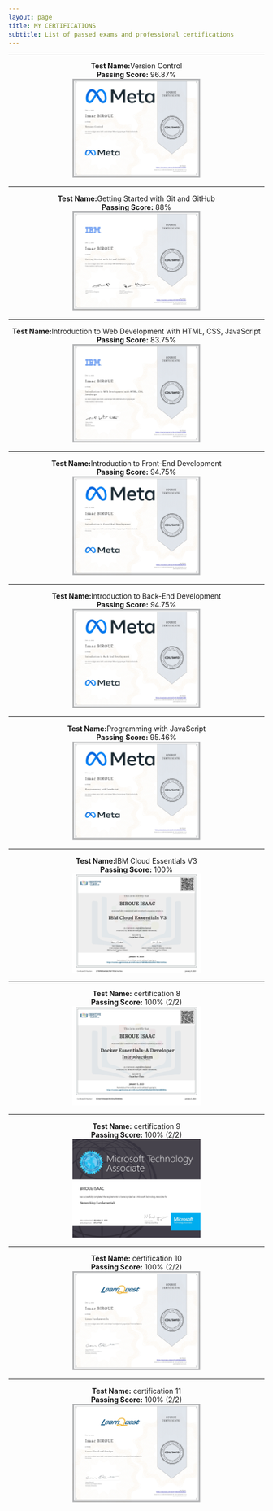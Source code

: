 ```yaml
---
layout: page
title: MY CERTIFICATIONS
subtitle: List of passed exams and professional certifications
---
```


--------------------------
<p align="center">
  <b>Test Name:</b>Version Control<br><b>Passing Score:</b> 96.87% <br>
<a href="/assets/certificates/1.jpg"><img src="/assets/certificates/1.jpg" style="width: 50%; height: 50%"></a> <br>
</p>
<hr>
<p align="center">
  <b>Test Name:</b>Getting Started with Git and GitHub<br><b>Passing Score:</b> 88% <br>
<a href="/assets/certificates/2.jpg"><img src="/assets/certificates/2.jpg" style="width: 50%; height: 50%"></a> <br>
</p>
<hr>
<p align="center">
  <b>Test Name:</b>Introduction to Web Development with HTML, CSS, JavaScript<br><b>Passing Score:</b> 83.75% <br>
<a href="/assets/certificates/3.jpg"><img src="/assets/certificates/3.jpg" style="width: 50%; height: 50%"></a> <br>
</p>
<hr>
<p align="center">
  <b>Test Name:</b>Introduction to Front-End Development<br><b>Passing Score:</b> 94.75% <br>
<a href="/assets/certificates/4.jpg"><img src="/assets/certificates/4.jpg" style="width: 50%; height: 50%"></a> <br>
</p>
<hr>
<p align="center">
  <b>Test Name:</b>Introduction to Back-End Development<br><b>Passing Score:</b> 94.75% <br>
<a href="/assets/certificates/5.jpg"><img src="/assets/certificates/5.jpg" style="width: 50%; height: 50%"></a> <br>
</p>
<hr>
<p align="center">
  <b>Test Name:</b>Programming with JavaScript<br><b>Passing Score:</b> 95.46% <br>
<a href="/assets/certificates/6.jpg"><img src="/assets/certificates/6.jpg" style="width: 50%; height: 50%"></a> <br>
</p>
<hr>
<p align="center">
  <b>Test Name:</b>IBM Cloud Essentials V3<br><b>Passing Score:</b> 100% <br>
<a href="/assets/certificates/7.jpg"><img src="/assets/certificates/7.jpg" style="width: 50%; height: 50%"></a> <br>
</p>
<hr>
<p align="center">
  <b>Test Name:</b> certification 8<br><b>Passing Score:</b> 100% (2/2) <br>
<a href="/assets/certificates/8.jpg"><img src="/assets/certificates/8.jpg" style="width: 50%; height: 50%"></a> <br>
</p>
<hr>
<p align="center">
  <b>Test Name:</b> certification 9<br><b>Passing Score:</b> 100% (2/2) <br>
<a href="/assets/certificates/9.jpg"><img src="/assets/certificates/9.jpg" style="width: 50%; height: 50%"></a> <br>
</p>
<hr>
<p align="center">
  <b>Test Name:</b> certification 10<br><b>Passing Score:</b> 100% (2/2) <br>
<a href="/assets/certificates/10.jpg"><img src="/assets/certificates/10.jpg" style="width: 50%; height: 50%"></a> <br>
</p>
<hr>
<p align="center">
  <b>Test Name:</b> certification 11<br><b>Passing Score:</b> 100% (2/2) <br>
<a href="/assets/certificates/11.jpg"><img src="/assets/certificates/11.jpg" style="width: 50%; height: 50%"></a> <br>
</p>
